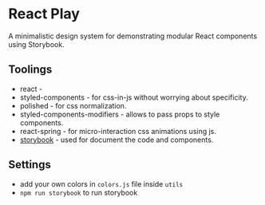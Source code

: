 # React Play
A minimalistic design system for demonstrating modular React components using Storybook.


## Toolings
- react - 
- styled-components - for css-in-js without worrying about specificity.
- polished - for css normalization.
- styled-components-modifiers - allows to pass props to style components.
- react-spring - for micro-interaction css animations using js.
- [storybook](https://storybook.js.org/docs/guides/quick-start-guide/) - used for document the code and components.


## Settings
- add your own colors in `colors.js` file inside `utils`
- `npm run storybook` to run storybook
